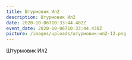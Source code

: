 ```yaml
---
title: Штурмовик Ил2
description: Штурмовик Ил2
date: 2020-10-06T10:33:44.402Z
event_date: 2020-10-06T10:33:44.430Z
picture: /images/uploads/штурмовик-ил2-12.png
---
```

Штурмовик Ил2